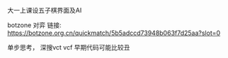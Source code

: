 大一上课设五子棋界面及AI

botzone 对弈 链接: https://botzone.org.cn/quickmatch/5b5adccd73948b063f7d25aa?slot=0

单步思考， 深搜vct vcf
早期代码可能比较丑
